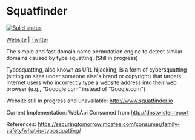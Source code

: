 # Squatfinder

[![Build status](https://travis-ci.org/davidbonnici1984/squat-finder.svg?branch=master)](https://travis-ci.org/davidbonnici1984/squat-finder)

[Website](http://www.squatfinder.io/) | [Twitter](https://twitter.com/squatfinder)

The simple and fast domain name permutation engine to detect similar domains caused by type squatting. (Still in progress) 

Typosquatting, also known as URL hijacking, is a form of cybersquatting (sitting on sites under someone else's brand or copyright) that targets Internet users who incorrectly type a website address into their web browser (e.g., “Gooogle.com” instead of “Google.com”)

Website still in progress and unavailable: http://www.squatfinder.io

Current Implementation: WebApi Consumed from http://dnstwister.report

References: https://securingtomorrow.mcafee.com/consumer/family-safety/what-is-typosquatting/
